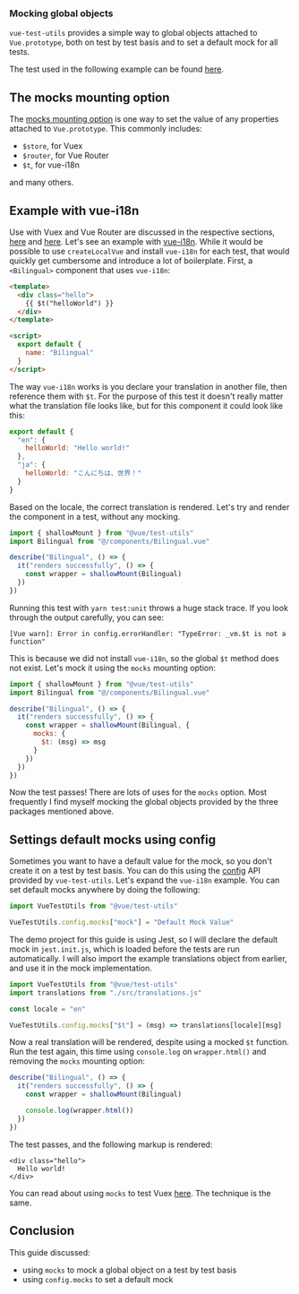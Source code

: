 ### Mocking global objects

`vue-test-utils` provides a simple way to global objects attached to `Vue.prototype`, both on test by test basis and to set a default mock for all tests.

The test used in the following example can be found [here](https://github.com/lmiller1990/vue-testing-handbook/blob/master/demo-app/tests/unit/Bilingual.spec.js).

## The mocks mounting option

The [mocks mounting option](https://vue-test-utils.vuejs.org/api/options.html#mocks) is one way to set the value of any properties attached to `Vue.prototype`. This commonly includes:

- `$store`, for Vuex
- `$router`, for Vue Router
- `$t`, for vue-i18n

and many others.

## Example with vue-i18n

Use with Vuex and Vue Router are discussed in the respective sections, [here](https://lmiller1990.github.io/vue-testing-handbook/vuex-in-components.html) and [here](https://lmiller1990.github.io/vue-testing-handbook/vue-router.html). Let's see an example with [vue-i18n](https://github.com/kazupon/vue-i18n). While it would be possible to use `createLocalVue` and install `vue-i18n` for each test, that would quickly get cumbersome and introduce a lot of boilerplate. First, a `<Bilingual>` component that uses `vue-i18n`:

```html
<template>
  <div class="hello">
    {{ $t("helloWorld") }}
  </div>
</template>

<script>
  export default {
    name: "Bilingual"
  }
</script>
```

The way `vue-i18n` works is you declare your translation in another file, then reference them with `$t`. For the purpose of this test it doesn't really matter what the translation file looks like, but for this component it could look like this:

```js
export default {
  "en": {
    helloWorld: "Hello world!"
  },
  "ja": {
    helloWorld: "こんにちは、世界！"
  }
}
```

Based on the locale, the correct translation is rendered. Let's try and render the component in a test, without any mocking.

```js
import { shallowMount } from "@vue/test-utils"
import Bilingual from "@/components/Bilingual.vue"

describe("Bilingual", () => {
  it("renders successfully", () => {
    const wrapper = shallowMount(Bilingual)
  })
})
```

Running this test with `yarn test:unit` throws a huge stack trace. If you look through the output carefully, you can see:

```
[Vue warn]: Error in config.errorHandler: "TypeError: _vm.$t is not a function"
```

This is because we did not install `vue-i18n`, so the global `$t` method does not exist. Let's mock it using the `mocks` mounting option:

```js
import { shallowMount } from "@vue/test-utils"
import Bilingual from "@/components/Bilingual.vue"

describe("Bilingual", () => {
  it("renders successfully", () => {
    const wrapper = shallowMount(Bilingual, {
      mocks: {
        $t: (msg) => msg
      }
    })
  })
})
```

Now the test passes! There are lots of uses for the `mocks` option. Most frequently I find myself mocking the global objects provided by the three packages mentioned above.

## Settings default mocks using config

Sometimes you want to have a default value for the mock, so you don't create it on a test by test basis. You can do this using the [config](https://vue-test-utils.vuejs.org/api/#vue-test-utils-config-options) API provided by `vue-test-utils`. Let's expand the `vue-i18n` example. You can set default mocks anywhere by doing the following:

```js
import VueTestUtils from "@vue/test-utils"

VueTestUtils.config.mocks["mock"] = "Default Mock Value"
```

The demo project for this guide is using Jest, so I will declare the default mock in `jest.init.js`, which is loaded before the tests are run automatically. I will also import the example translations object from earlier, and use it in the mock implementation.

```js
import VueTestUtils from "@vue/test-utils"
import translations from "./src/translations.js"

const locale = "en"

VueTestUtils.config.mocks["$t"] = (msg) => translations[locale][msg]
```

Now a real translation will be rendered, despite using a mocked `$t` function. Run the test again, this time using `console.log` on `wrapper.html()` and removing the `mocks` mounting option:

```js
describe("Bilingual", () => {
  it("renders successfully", () => {
    const wrapper = shallowMount(Bilingual)

    console.log(wrapper.html())
  })
})
```

The test passes, and the following markup is rendered:

```
<div class="hello">
  Hello world!
</div>
```

You can read about using `mocks` to test Vuex [here](https://lmiller1990.github.io/vue-testing-handbook/vuex-in-components.html#using-a-mock-store). The technique is the same.

## Conclusion

This guide discussed:

- using `mocks` to mock a global object on a test by test basis
- using `config.mocks` to set a default mock 
